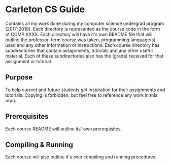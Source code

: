 # Carleton CS Guide

Contains all my work done during my computer science undergrad program (2017-2019). Each directory is represented as the course code in the form of COMP XXXX. Each directory will have it's own README file that will outline the professor, term course was taken, programming language(s) used and any other information or instructions. Each course directory has subdirectories that contain assignments, tutorials and any other useful material. Each of these subdirectories also has the (grade) received for that assignment or tutorial.

## Purpose

To help current and future students get inspiration for their assignments and tutorials. Copying is forbidden, but feel free to reference any work in this repo.

## Prerequisites

Each course README will outline its' own prerequisites.

## Compiling & Running

Each course will also outline it's own compiling and running procedures.
